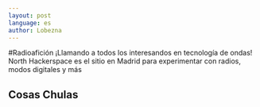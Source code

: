 ```yaml
---
layout: post
language: es
author: Lobezna
---
```

#Radioafición
¡Llamando a todos los interesandos en tecnología de ondas! North Hackerspace es el sitio en Madrid 
para experimentar con radios, modos digitales y más

## Cosas Chulas 
